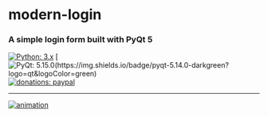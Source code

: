 # modern-login

### A simple login form built with PyQt 5

[![Python: 3.x](https://img.shields.io/badge/python-3.x-blue?logo=python&logoColor=gold)](https://www.python.org/downloads)
[![PyQt: 5.15.0(https://img.shields.io/badge/pyqt-5.14.0-darkgreen?logo=qt&logoColor=green)](https://pypi.org/project/PyQt5)
[![donations: paypal](https://img.shields.io/badge/donations-paypal-orange?logo=paypal&logoColor=darkblue)](https://paypal.me/sinusphi)

___

[![animation][1]][1]

[1]: https://raw.githubusercontent.com/sinusphi/modern-login/main/img/animation.gif
